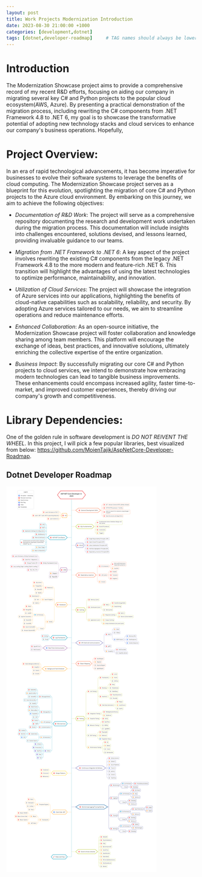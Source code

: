 ```yaml
---
layout: post
title: Work Projects Modernization Introduction 
date: 2023-08-30 21:00:00 +1000
categories: [development,dotnet]
tags: [dotnet,developer-roadmap]     # TAG names should always be lowercase
---
```


# Introduction
The Modernization Showcase project aims to provide a comprehensive record of my recent R&D efforts, focusing on aiding our company in migrating several key C# and Python projects to the popular cloud ecosystem(AWS, Azure). By presenting a practical demonstration of the migration process, including rewriting the C# components from .NET Framework 4.8 to .NET 6, my goal is to showcase the transformative potential of adopting new technology stacks and cloud services to enhance our company's business operations. Hopefully, 

# Project Overview:
In an era of rapid technological advancements, it has become imperative for businesses to evolve their software systems to leverage the benefits of cloud computing. The Modernization Showcase project serves as a blueprint for this evolution, spotlighting the migration of core C# and Python projects to the Azure cloud environment. By embarking on this journey, we aim to achieve the following objectives:

* _Documentation of R&D Work_: 
The project will serve as a comprehensive repository documenting the research and development work undertaken during the migration process. This documentation will include insights into challenges encountered, solutions devised, and lessons learned, providing invaluable guidance to our teams.

* _Migration from .NET Framework to .NET 6_: 
A key aspect of the project involves rewriting the existing C# components from the legacy .NET Framework 4.8 to the more modern and feature-rich .NET 6. This transition will highlight the advantages of using the latest technologies to optimize performance, maintainability, and innovation.

* _Utilization of Cloud Services_: 
The project will showcase the integration of Azure services into our applications, highlighting the benefits of cloud-native capabilities such as scalability, reliability, and security. By adopting Azure services tailored to our needs, we aim to streamline operations and reduce maintenance efforts.

* _Enhanced Collaboration_: 
As an open-source initiative, the Modernization Showcase project will foster collaboration and knowledge sharing among team members. This platform will encourage the exchange of ideas, best practices, and innovative solutions, ultimately enriching the collective expertise of the entire organization.

* _Business Impact_: 
By successfully migrating our core C# and Python projects to cloud services, we intend to demonstrate how embracing modern technologies can lead to tangible business improvements. These enhancements could encompass increased agility, faster time-to-market, and improved customer experiences, thereby driving our company's growth and competitiveness.

# Library Dependencies:
One of the golden rule in software development is _*DO NOT REIVENT THE WHEEL*_. In this project, I will pick a few popular libraries, best visualized from below: https://github.com/MoienTajik/AspNetCore-Developer-Roadmap. 

## Dotnet Developer Roadmap
![img-description](https://github.com/MoienTajik/AspNetCore-Developer-Roadmap/blob/master/aspnetcore-developer-roadmap.png?raw=true)

